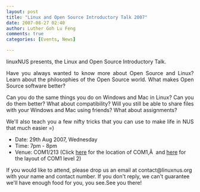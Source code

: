 ```yaml
---
layout: post
title: "Linux and Open Source Introductory Talk 2007"
date: 2007-08-27 02:40
author: Luther Goh Lu Feng
comments: true
categories: [Events, News]

---
```

linuxNUS presents, the Linux and Open Source Introductory Talk.
<p style="text-align: justify">Have you always wanted to know more about Open Source and Linux? Learn about the philosophies of the Open Source world. What makes Open Source software better?</p>
<p style="text-align: justify">Can you do the same things you do on Windows and Mac in Linux? Can you do them better? What about compatibility? Will you still be able to share files with your Windows and Mac using friends? What about assignments?</p>
<p style="text-align: justify">We'll also teach you a few nifty tricks that you can use to make life in NUS that much easier =)</p>

<ul>
	<li>Date: 29th Aug 2007, Wednesday</li>
	<li>Time: 7pm - 8pm</li>
	<li>Venue: COM1/213 (Click <a href="http://www.comp.nus.edu.sg/corpcomm/location/computing1.jpg">here</a> for the location of COM1,Â  and <a href="http://www.comp.nus.edu.sg/corpcomm/location/COM1_L2.htm">here</a> for the layout of COM1 level 2)</li>
</ul>
If you would like to attend, please drop us an email at contact@linuxnus.org with your name and contact number. If you don't reply, we can't guarantee we'll have enough food for you, you see.See you there!
